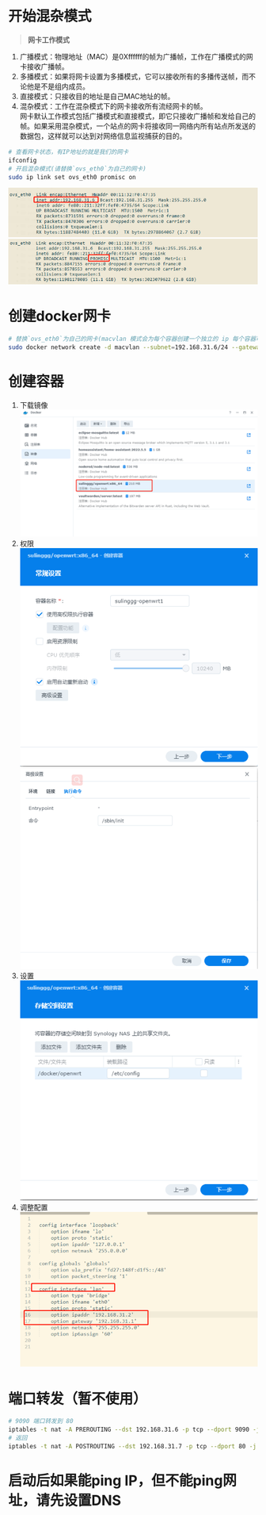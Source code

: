# 开始混杂模式

>**网卡工作模式**  
1. 广播模式：物理地址（MAC）是0Xffffff的帧为广播帧，工作在广播模式的网卡接收广播帧。  
2. 多播模式：如果将网卡设置为多播模式，它可以接收所有的多播传送帧，而不论他是不是组内成员。  
3. 直接模式：只接收目的地址是自己MAC地址的帧。  
4. 混杂模式：工作在混杂模式下的网卡接收所有流经网卡的帧。  
网卡默认工作模式包括广播模式和直接模式，即它只接收广播帧和发给自己的帧。如果采用混杂模式，一个站点的网卡将接收同一网络内所有站点所发送的数据包，这样就可以达到对网络信息监视捕获的目的。

```bash
# 查看网卡状态，有IP地址的就是我们的网卡
ifconfig
# 开启混杂模式(请替换`ovs_eth0`为自己的网卡)
sudo ip link set ovs_eth0 promisc on
```
![网卡状态](./1.png)
![网卡状态，开启混杂模式](./2.png)

# 创建docker网卡
```bash
# 替换`ovs_eth0`为自己的网卡(macvlan 模式会为每个容器创建一个独立的 ip 每个容器可以通过独立的 ip 进行访问)
sudo docker network create -d macvlan --subnet=192.168.31.6/24 --gateway=192.168.31.1 -o parent=ovs_eth0 macnet
```

# 创建容器
1. 下载镜像  
![](./3.png)
2. 权限  
![](./4.png)
![](./5.png)
3. 设置  
![](./6.png)
4. 调整配置  
![](./7.png)

# 端口转发（暂不使用）
```bash
# 9090 端口转发到 80
iptables -t nat -A PREROUTING --dst 192.168.31.6 -p tcp --dport 9090 -j DNAT --to-destination 192.168.31.7:80
# 返回
iptables -t nat -A POSTROUTING --dst 192.168.31.7 -p tcp --dport 80 -j SNAT --to-source 192.168.31.6
```

# 启动后如果能ping IP，但不能ping网址，请先设置DNS
